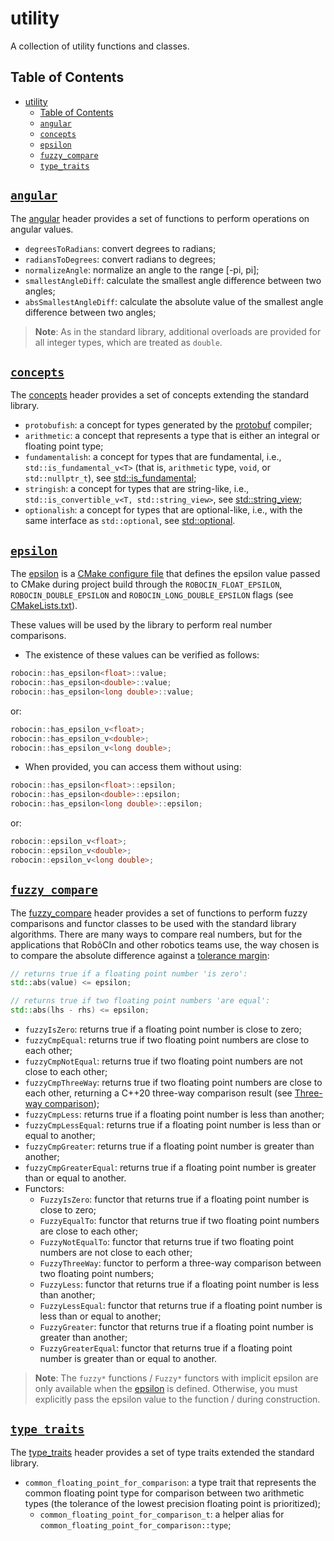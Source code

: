 # utility

A collection of utility functions and classes.

## Table of Contents

- [utility](#utility)
  - [Table of Contents](#table-of-contents)
  - [`angular`](#angular)
  - [`concepts`](#concepts)
  - [`epsilon`](#epsilon)
  - [`fuzzy_compare`](#fuzzy_compare)
  - [`type_traits`](#type_traits)

## [`angular`](angular.h)

The [angular](angular.h) header provides a set of functions to perform operations on angular values.

- `degreesToRadians`: convert degrees to radians;
- `radiansToDegrees`: convert radians to degrees;
- `normalizeAngle`: normalize an angle to the range [-pi, pi];
- `smallestAngleDiff`: calculate the smallest angle difference between two angles;
- `absSmallestAngleDiff`: calculate the absolute value of the smallest angle difference between two angles;

> **Note**: As in the standard library, additional overloads are provided for all integer types, which are treated
> as `double`.

## [`concepts`](concepts.h)

The [concepts](concepts.h) header provides a set of concepts extending the standard library.

- `protobufish`: a concept for types generated by the [protobuf](https://protobuf.dev) compiler;
- `arithmetic`: a concept that represents a type that is either an integral or floating point type;
- `fundamentalish`: a concept for types that are fundamental, i.e., `std::is_fundamental_v<T>` (that is, `arithmetic` type, `void`, or `std::nullptr_t`), see [std::is_fundamental](https://en.cppreference.com/w/cpp/types/is_fundamental);
- `stringish`: a concept for types that are string-like, i.e., `std::is_convertible_v<T, std::string_view>`, see [std::string_view](https://en.cppreference.com/w/cpp/string/basic_string_view);
- `optionalish`: a concept for types that are optional-like, i.e., with the same interface as `std::optional`, see [std::optional](https://en.cppreference.com/w/cpp/utility/optional).

<a name="epsilon"></a>

## [`epsilon`](epsilon.h.in)

The [epsilon](epsilon.h.in) is a [CMake configure file](https://cmake.org/cmake/help/latest/command/configure_file.html)
that defines the epsilon value passed to CMake during project build through the `ROBOCIN_FLOAT_EPSILON`,
`ROBOCIN_DOUBLE_EPSILON` and `ROBOCIN_LONG_DOUBLE_EPSILON` flags (see [CMakeLists.txt](CMakeLists.txt)).

These values will be used by the library to perform real number comparisons.

* The existence of these values can be verified as follows:

```cpp
robocin::has_epsilon<float>::value;
robocin::has_epsilon<double>::value;
robocin::has_epsilon<long double>::value;
```

or:

```cpp
robocin::has_epsilon_v<float>;
robocin::has_epsilon_v<double>;
robocin::has_epsilon_v<long double>;
```

* When provided, you can access them without using:

```cpp
robocin::has_epsilon<float>::epsilon;
robocin::has_epsilon<double>::epsilon;
robocin::has_epsilon<long double>::epsilon;
```

or:

```cpp
robocin::epsilon_v<float>;
robocin::epsilon_v<double>;
robocin::epsilon_v<long double>;
```

## [`fuzzy_compare`](fuzzy_compare.h)

The [fuzzy_compare](fuzzy_compare.h) header provides a set of functions to perform fuzzy comparisons and functor classes
to be used with the standard library algorithms. There are many ways to compare real numbers, but for the applications
that RobôCIn and other robotics teams use, the way chosen is to compare the absolute difference against
a [tolerance margin](#epsilon):

```cpp
// returns true if a floating point number 'is zero':
std::abs(value) <= epsilon;

// returns true if two floating point numbers 'are equal':
std::abs(lhs - rhs) <= epsilon;
```

- `fuzzyIsZero`: returns true if a floating point number is close to zero;
- `fuzzyCmpEqual`: returns true if two floating point numbers are close to each other;
- `fuzzyCmpNotEqual`: returns true if two floating point numbers are not close to each other;
- `fuzzyCmpThreeWay`: returns true if two floating point numbers are close to each other, returning a C++20 three-way
  comparison result (see
  [Three-way comparison](https://en.cppreference.com/w/cpp/language/operator_comparison#Three-way_comparison));
- `fuzzyCmpLess`: returns true if a floating point number is less than another;
- `fuzzyCmpLessEqual`: returns true if a floating point number is less than or equal to another;
- `fuzzyCmpGreater`: returns true if a floating point number is greater than another;
- `fuzzyCmpGreaterEqual`: returns true if a floating point number is greater than or equal to another.
- Functors:
    - `FuzzyIsZero`: functor that returns true if a floating point number is close to zero;
    - `FuzzyEqualTo`: functor that returns true if two floating point numbers are close to each other;
    - `FuzzyNotEqualTo`: functor that returns true if two floating point numbers are not close to each other;
    - `FuzzyThreeWay`: functor to perform a three-way comparison between two floating point numbers;
    - `FuzzyLess`: functor that returns true if a floating point number is less than another;
    - `FuzzyLessEqual`: functor that returns true if a floating point number is less than or equal to another;
    - `FuzzyGreater`: functor that returns true if a floating point number is greater than another;
    - `FuzzyGreaterEqual`: functor that returns true if a floating point number is greater than or equal to another.

> **Note**: The `fuzzy*` functions / `Fuzzy*` functors with implicit epsilon are only available when
> the [epsilon](#epsilon) is defined.
> Otherwise, you must explicitly pass the epsilon value to the function / during construction.

## [`type_traits`](type_traits.h)

The [type_traits](type_traits.h) header provides a set of type traits extended the standard library.

- `common_floating_point_for_comparison`: a type trait that represents the common floating point type for comparison
  between two arithmetic types (the tolerance of the lowest precision floating point is prioritized);
    - `common_floating_point_for_comparison_t`: a helper alias for `common_floating_point_for_comparison::type`;
